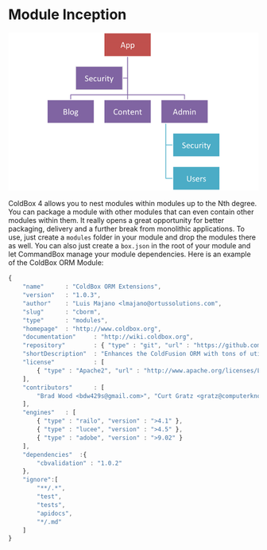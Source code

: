# Module Inception

![](../images/Modules.png)

ColdBox 4 allows you to nest modules within modules up to the Nth degree. You can package a module with other modules that can even contain other modules within them. It really opens a great opportunity for better packaging, delivery and a further break from monolithic applications. To use, just create a `modules` folder in your module and drop the modules there as well.  You can also just create a `box.json` in the root of your module and let CommandBox manage your module dependencies.  Here is an example of the ColdBox ORM Module:

```js
{
	"name" 		: "ColdBox ORM Extensions",
	"version"	: "1.0.3",
	"author" 	: "Luis Majano <lmajano@ortussolutions.com",
	"slug"		: "cborm",
	"type"		: "modules",
	"homepage"	: "http://www.coldbox.org",
	"documentation"		: "http://wiki.coldbox.org",
	"repository"		: { "type" : "git", "url" : "https://github.com/ColdBox/cbox-cborm" },
	"shortDescription"	: "Enhances the ColdFusion ORM with tons of utilities.",
	"license"			: [ 
		{ "type" : "Apache2", "url" : "http://www.apache.org/licenses/LICENSE-2.0.html" } 
	],
	"contributors"		: [
		"Brad Wood <bdw429s@gmail.com>", "Curt Gratz <gratz@computerknowhow.com>", "Joel Watson <existdissolve@gmail.com>"
	],
	"engines"	: [
		{ "type" : "railo", "version" : ">4.1" },
		{ "type" : "lucee", "version" : ">4.5" },
		{ "type" : "adobe", "version" : ">9.02" }
	],
	"dependencies" 	:{
		"cbvalidation" : "1.0.2"
	},
	"ignore":[
        "**/.*",
        "test",
        "tests",
        "apidocs",
        "*/.md"
    ]
}
```



